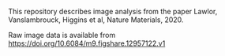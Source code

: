 This repository describes image analysis from the paper Lawlor, Vanslambrouck, Higgins et al, Nature Materials, 2020.

Raw image data is available from https://doi.org/10.6084/m9.figshare.12957122.v1


